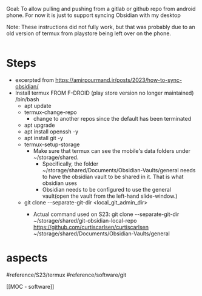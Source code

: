 Goal: To allow pulling and pushing from a gitlab or github repo from android phone.  For now it is just to support syncing Obsidian with my desktop

Note:  These instructions did not fully work, but that was probably due to an old version of termux from playstore being left over on the phone.  

```
```

# Steps
- excerpted from https://amirpourmand.ir/posts/2023/how-to-sync-obsidian/
- Install termux FROM F-DROID (play store version no longer maintained)
 /bin/bash
	- apt update
	- termux-change-repo
		- change to another repos since the default has been terminated
	- apt upgrade
	- apt install openssh -y
	- apt install git -y
	- termux-setup-storage
		- Make sure that termux can see the mobile's data folders under ~/storage/shared.
			- Specifically, the folder ~/storage/shared/Documents/Obsidian-Vaults/general needs to have the obsidian vault to be shared in it.  That is what obsidian uses
			- Obsidian needs to be configured to use the general vault(open the vault from the left-hand slide-window.)
	- git clone --separate-git-dir <local_git_admin_dir> <github url> <local obsidian work dir>  
		- Actual command used on S23:   git clone --separate-git-dir ~/storage/shared/git-obsidian-local-repo https://github.com/curtiscarlsen/curtiscarlsen  ~/storage/shared/Documents/Obsidian-Vaults/general

# aspects

#reference/S23/termux
#reference/software/git

[[MOC - software]]
